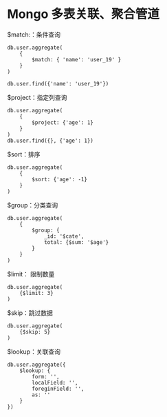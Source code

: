 # Mongo 多表关联、聚合管道

$match:：条件查询

```
db.user.aggregate(
	{
		$match: { 'name': 'user_19' }
    }
)

db.user.find({'name': 'user_19'})
```



$project：指定列查询

```
db.user.aggregate(
	{
		$project: {'age': 1}
	}
)
db.user.find({}, {'age': 1})
```



$sort：排序

```
db.user.aggregate(
	{
		$sort: {'age': -1}
	}
)
```



$group：分类查询

```
db.user.aggregate(
	{
		$group: {
			_id: '$cate',
			total: {$sum: '$age'}
		}
	}
)
```



$limit： 限制数量

```
db.user.aggregate(
	{$limit: 3}
)
```



$skip：跳过数据

```
db.user.aggregate(
	{$skip: 5}
)
```



$lookup：关联查询

```
db.user.aggregate({
	$lookup: {
		form: '',
		localField: '',
		foreginField: '',
		as: ''
	}
})
```

